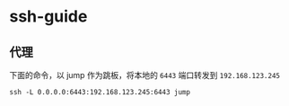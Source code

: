 # ssh-guide

## 代理
下面的命令，以 jump 作为跳板，将本地的 `6443` 端口转发到 `192.168.123.245`
```
ssh -L 0.0.0.0:6443:192.168.123.245:6443 jump
```
